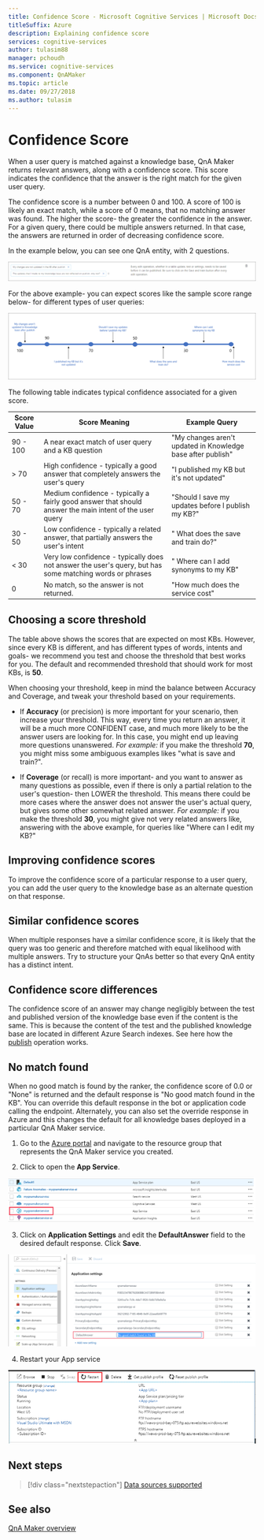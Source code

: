 ```yaml
---
title: Confidence Score - Microsoft Cognitive Services | Microsoft Docs
titleSuffix: Azure
description: Explaining confidence score
services: cognitive-services
author: tulasim88
manager: pchoudh
ms.service: cognitive-services
ms.component: QnAMaker
ms.topic: article
ms.date: 09/27/2018
ms.author: tulasim
---
```

# Confidence Score
When a user query is matched against a knowledge base, QnA Maker returns relevant answers, along with a confidence score. This score indicates the confidence that the answer is the right match for the given user query. 

The confidence score is a number between 0 and 100. A score of 100 is likely an exact match, while a score of 0 means, that no matching answer was found. The higher the score- the greater the confidence in the answer. For a given query, there could be multiple answers returned. In that case, the answers are returned in order of decreasing confidence score.

In the example below, you can see one QnA entity, with 2 questions. 


![Sample QnA pair](../media/qnamaker-concepts-confidencescore/ranker-example-qna.png)

For the above example- you can expect scores like the sample score range below- for different types of user queries:


![Ranker score range](../media/qnamaker-concepts-confidencescore/ranker-score-range.png)


The following table indicates typical confidence associated for a given score.

|Score Value|Score Meaning|Example Query|
|--|--|--|
|90 - 100|A near exact match of user query and a KB question|"My changes aren't updated in Knowledge base after publish"|
|> 70|High confidence - typically a good answer that completely answers the user's query|"I published my KB but it's not updated"|
|50 - 70|Medium confidence - typically a fairly good answer that should answer the main intent of the user query|"Should I save my updates before I publish my KB?"|
|30 - 50|Low confidence - typically a related answer, that partially answers the user's intent|" What does the save and train do?"|
|< 30|Very low confidence - typically does not answer the user's query, but has some matching words or phrases |" Where can I add synonyms to my KB"|
|0|No match, so the answer is not returned.|"How much does the service cost"|

## Choosing a score threshold
The table above shows the scores that are expected on most KBs. However, since every KB is different, and has different types of words, intents and goals- we recommend you test and choose the threshold that best works for you. The default and recommended threshold that should work for most KBs, is **50**.

When choosing your threshold, keep in mind the balance between Accuracy and Coverage, and tweak your threshold based on your requirements.

- If **Accuracy** (or precision) is more important for your scenario, then increase your threshold. This way, every time you return an answer, it will be a much more CONFIDENT case, and much more likely to be the answer users are looking for. In this case, you might end up leaving more questions unanswered. *For example:* if you make the threshold **70**, you might miss some ambiguous examples likes "what is save and train?".

- If **Coverage** (or recall) is more important- and you want to answer as many questions as possible, even if there is only a partial relation to the user's question- then LOWER the threshold. This means there could be more cases where the answer does not answer the user's actual query, but gives some other somewhat related answer. *For example:* if you make the threshold **30**, you might give not very related answers like, answering with the above example, for queries like "Where can I edit my KB?"


## Improving confidence scores
To improve the confidence score of a particular response to a user query, you can add the user query to the knowledge base as an alternate question on that response.


## Similar confidence scores
When multiple responses have a similar confidence score, it is likely that the query was too generic and therefore matched with equal likelihood with multiple answers. Try to structure your QnAs better so that every QnA entity has a distinct intent.


## Confidence score differences
The confidence score of an answer may change negligibly between the test and published version of the knowledge base even if the content is the same. This is because the content of the test and the published knowledge base are located in different Azure Search indexes.
See here how the [publish](../How-To/publish-knowledge-base.md) operation works.


## No match found
When no good match is found by the ranker, the confidence score of 0.0 or "None" is returned and the default response is "No good match found in the KB". You can override this default response in the bot or application code calling the endpoint. Alternately, you can also set the override response in Azure and this changes the default for all knowledge bases deployed in a particular QnA Maker service.

1. Go to the [Azure portal](http://portal.azure.com) and navigate to the resource group that represents the QnA Maker service you created.

2. Click to open the **App Service**.

![Access App service](../media/qnamaker-concepts-confidencescore/set-default-response.png)

3. Click on **Application Settings** and edit the **DefaultAnswer** field to the desired default response. Click **Save**.

![Change default response](../media/qnamaker-concepts-confidencescore/change-response.png)

4. Restart your App service

![QnA Maker appservice restart](../media/qnamaker-faq/qnamaker-appservice-restart.png)


## Next steps
> [!div class="nextstepaction"]
> [Data sources supported](./data-sources-supported.md)
## See also 
[QnA Maker overview](../Overview/overview.md)
